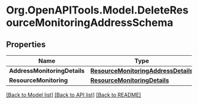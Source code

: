 
# Org.OpenAPITools.Model.DeleteResourceMonitoringAddressSchema

## Properties

Name | Type | Description | Notes
------------ | ------------- | ------------- | -------------
**AddressMonitoringDetails** | [**ResourceMonitoringAddressDetails**](ResourceMonitoringAddressDetails.md) |  | [optional] 
**ResourceMonitoring** | [**ResourceMonitoringDetails**](ResourceMonitoringDetails.md) |  | [optional] 

[[Back to Model list]](../README.md#documentation-for-models)
[[Back to API list]](../README.md#documentation-for-api-endpoints)
[[Back to README]](../README.md)

